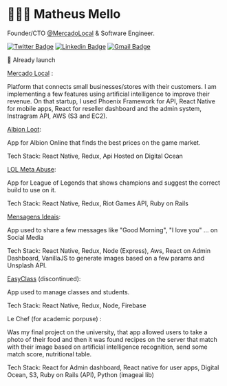 # 👨🏻‍🎨 Matheus Mello

Founder/CTO [@MercadoLocal](https://www.mercadolocal.io) & Software Engineer.

[![Twitter Badge](https://img.shields.io/badge/-@Matheusmello_22-6633cc?style=flat-square&labelColor=6633cc&logo=twitter&logoColor=white&link=https://twitter.com/Matheusmello_22)](https://twitter.com/Matheusmello_22)
[![Linkedin Badge](https://img.shields.io/badge/-Matheus%20Mello-6633cc?style=flat-square&logo=Linkedin&logoColor=white&link=https://www.linkedin.com/in/melloo/)](https://www.linkedin.com/in/melloo/)
[![Gmail Badge](https://img.shields.io/badge/-matheus.mello.developer@gmail.com-6633cc?style=flat-square&logo=Gmail&logoColor=white&link=mailto:matheus.mello.developer@gmail.com)](mailto:matheus.mello.developer@gmail.com)

🚀 Already launch

[Mercado Local](https://www.mercadolocal.io) :

Platform that connects small businesses/stores with their customers. I am implementing a few features using artificial intelligence to improve their revenue. On that startup, I used Phoenix Framework for API, React Native for mobile apps, React for reseller dashboard and the admin system, Instragram API, AWS (S3 and EC2).

[Albion Loot](https://play.google.com/store/apps/details?id=com.daisy.albionloot):

App for Albion Online that finds the best prices on the game market.

Tech Stack: React Native, Redux, Api Hosted on Digital Ocean

[LOL Meta Abuse](https://play.google.com/store/apps/details?id=com.daisy.lolmetaabuser):

App for League of Legends that shows champions and suggest the correct build to use on it.

Tech Stack: React Native, Redux, Riot Games API, Ruby on Rails

[Mensagens Ideais](https://play.google.com/store/apps/details?id=com.daisy.mensagensideais):

App used to share a few messages like "Good Morning", "I love you" ... on Social Media

Tech Stack: React Native, Redux, Node (Express), Aws, React on Admin Dashboard, VanillaJS to generate images based on a few params and Unsplash API.

[EasyClass](https://elegant-villani-c35ee5.netlify.app/) (discontinued):

App used to manage classes and students.

Tech Stack: React Native, Redux, Node, Firebase

Le Chef (for academic porpuse) :

Was my final project on the university, that app allowed users to take a photo of their food and then it was found recipes on the server that match with their image based on artificial intelligence recognition, send some match score, nutritional table.

Tech Stack: React for Admin dashboard, React native for user apps, Digital Ocean, S3, Ruby on Rails (API), Python (imageai lib)
